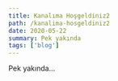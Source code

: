```yaml
---
title: Kanalıma Hoşgeldiniz2
path: /kanalima-hosgeldiniz2
date: 2020-05-22
summary: Pek yakında
tags: ['blog']
---
```


Pek yakında...
